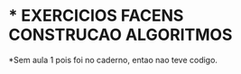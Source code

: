 # * EXERCICIOS FACENS CONSTRUCAO ALGORITMOS




*Sem aula 1 pois foi no caderno, entao nao teve codigo.
